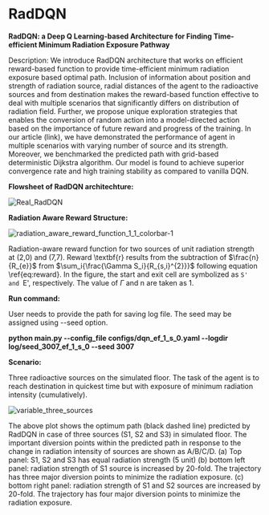# RadDQN
**RadDQN: a Deep Q Learning-based Architecture for Finding Time-efficient Minimum Radiation Exposure Pathway**

Description:  We introduce RadDQN architecture that works on efficient reward-based function to provide time-efficient minimum radiation exposure based optimal path. Inclusion of information about position and strength of radiation source, radial distances of the agent to the radioactive sources and from destination makes the reward-based function effective to deal with multiple scenarios that significantly differs on distribution of radiation field. Further, we propose unique exploration strategies that enables the conversion of random action into a model-directed action based on the importance of future reward and progress of the training. In our article (link), we have demonstrated the performance of agent in multiple scenarios with varying number of source and its strength. Moreover, we benchmarked the predicted path with grid-based deterministic Dijkstra algorithm. Our model is found to achieve superior convergence rate and high training stability as compared to vanilla DQN.

**Flowsheet of RadDQN architechture:**

![Real_RadDQN](https://github.com/BiswajitSadhu/RadDQN/assets/96395651/e5452241-7591-4640-a242-c72b6ba9bdc6)

**Radiation Aware Reward Structure:**

![radiation_aware_reward_function_1_1_colorbar-1](https://github.com/BiswajitSadhu/RadDQN/assets/96395651/7d2085b4-f916-4209-8cfb-56e8c2852ff1)

Radiation-aware reward function for two sources of unit radiation strength at (2,0) and (7,7). Reward \textbf{r} results from the subtraction of $\frac{n}{R_{e}}$ from $\sum_i{\frac{\Gamma S_i}{R_{s,i}^{2}}}$ following equation \ref{eq:reward}. In the figure, the start and exit cell are symbolized as `S' and `E', respectively. The value of $\Gamma$ and n are taken as 1.

**Run command:**

User needs to provide the path for saving log file. The seed may be assigned using --seed option.

**python main.py --config_file configs/dqn_ef_1_s_0.yaml --logdir log/seed_3007_ef_1_s_0 --seed 3007**

**Scenario:** 

Three radioactive sources on the simulated floor. The task of the agent is to reach destination in quickest time but with exposure of minimum radiation intensity (cumulatively).

![variable_three_sources](https://github.com/BiswajitSadhu/RadDQN/assets/96395651/86321f01-53a4-45f9-9882-871e148909ca)

The above plot shows the optimum path (black dashed line) predicted by RadDQN in case of three sources (S1, S2 and S3) in simulated floor. The important diversion points within the predicted path in response to the change in radiation intensity of sources are shown as A/B/C/D. (a) Top panel: S1, S2 and S3 has equal radiation strength (5 unit) (b) bottom left panel: radiation strength of S1 source is increased by 20-fold. The trajectory has three major diversion points to minimize the radiation exposure. (c) bottom right panel: radiation strength of S1 and S2 sources are increased by 20-fold. The trajectory has four major diversion points to minimize the radiation exposure.
